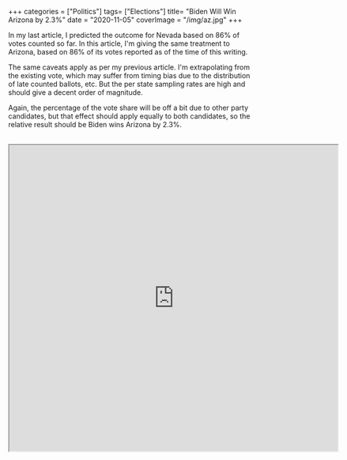 +++
categories = ["Politics"]
tags= ["Elections"]
title= "Biden Will Win Arizona by 2.3%"
date = "2020-11-05"
coverImage = "/img/az.jpg"
+++

In my last article, I predicted the outcome for Nevada based on 86% of votes counted so far.
In this article, I'm giving the same treatment to Arizona, based on 86% of its votes reported as of the time of this writing.

<!--more-->

The same caveats apply as per my previous article. I'm extrapolating from the existing vote, which may suffer from timing bias due to the distribution of late counted ballots, etc. But the per state sampling rates are high and should give a decent order of magnitude.

Again, the percentage of the vote share will be off a bit due to other party candidates, but that effect should apply equally to both candidates, so the relative result should be Biden wins Arizona by 2.3%.

<br>

<iframe height=620 width=665 src="https://docs.google.com/spreadsheets/d/e/2PACX-1vRpz1xYBSI5aU5NfFrShclvVOngjRpMafPesYkZdu3n3W8-EHdcxFdRT69Pgz5xlqbc-xjkobRrlfT9/pubhtml?gid=106399097&amp;single=true&amp;widget=true&amp;headers=false"></iframe>
